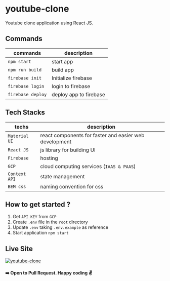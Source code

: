# youtube-clone
Youtube clone application using React JS.

## Commands
|    commands       |     description        |
|-------------------|------------------------|
| `npm start`       | start app              |
| `npm run build`   | build app              |
| `firebase init`   | Initialize firebase    |
| `firebase login`  | login to firebase      |
| `firebase deploy` | deploy app to firebase |

## Tech Stacks
| techs         |    description                                         |
|---------------|--------------------------------------------------------|
| `Material UI` | react components for faster and easier web development |
| `React JS`    | js library for building UI                             |
| `Firebase`    | hosting                                                |
| `GCP`         | cloud computing services (`IAAS & PAAS`)               |
| `Context API` | state management                                       |
| `BEM css`     | naming convention for css                     |

## How to get started ?
1. Get `API_KEY` from `GCP`
2. Create `.env` file in the `root` directory
3. Update `.env` taking `.env.example` as reference
4. Start application `npm start`

 ## Live Site
<a href="https://clone-d09bd.web.app/" rel="youtube">![youtube-clone](https://github.com/sudipstha08/youtube-clone/blob/master/src/assets/images/youtube.png?raw=true)</a>

#### :arrow_right: Open to Pull Request. Happy coding :v:


